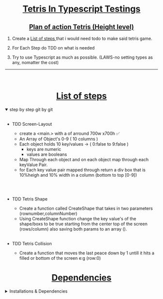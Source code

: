 
<h1 align="center"> <u> Tetris In Typescript Testings</u> </h1>

<h2 align="center"> <u> Plan of action Tetris (Height level) </u> </h2>

1. Create a <u> List of steps </u> that i would need todo to make said tetris game.

2. For Each Step do TDD on what is needed

4. Try to use Typescript as much as possible.
 (LAWS-no setting types as any, nomatter the cost)

---
<br>
<h1 align="center"> <u> List of steps </u> </h1>

 <details open>
<summary> step by step git by git </summary>
<br>

- TDD Screen-Layout
  - create a <main.> with a of arround 700w x700h  ✅
  - An Array of Object's 0-9  ( 10 columns )
  - Each object holds 10 key/values -> ( 0:false to 9:false )
    - keys are numeric 
    - values are booleans
  - Map Through each object and on each object map through each keyValue Pair.
  - for Each key value pair mapped through return a div box that is 10%heigh and 10% width in a column (bottom to top [0-9])


  <br><br>
- TDD Tetris Shape 
  - Create a function called CreateShape that takes in two parameters (rownumber,columnNumber)
  - Using CreateShape function change the key value's of the shape/boxs to be true starting from the center top of the screen (rows/column) also saving both params to an array ().
  <br><br>

- TDD Tetris Collision
  - Create a function that moves the last peace down by 1 untill it hits a filled or bottom of the screen e:g (row:0)

</details>


<h1 align="center"> <u> Dependencies </u> </h1>

 <details >
<summary> Installations & Dependencies </summary>
<br>

- StoryBook

</details>

